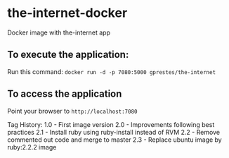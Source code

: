 # the-internet-docker
Docker image with the-internet app

## To execute the application:
Run this command: `docker run -d -p 7080:5000 gprestes/the-internet`

## To access the application
Point your browser to `http://localhost:7080`

Tag History:
1.0 - First image version
2.0 - Improvements following best practices
2.1 - Install ruby using ruby-install instead of RVM
2.2 - Remove commented out code and merge to master
2.3 - Replace ubuntu image by ruby:2.2.2 image
